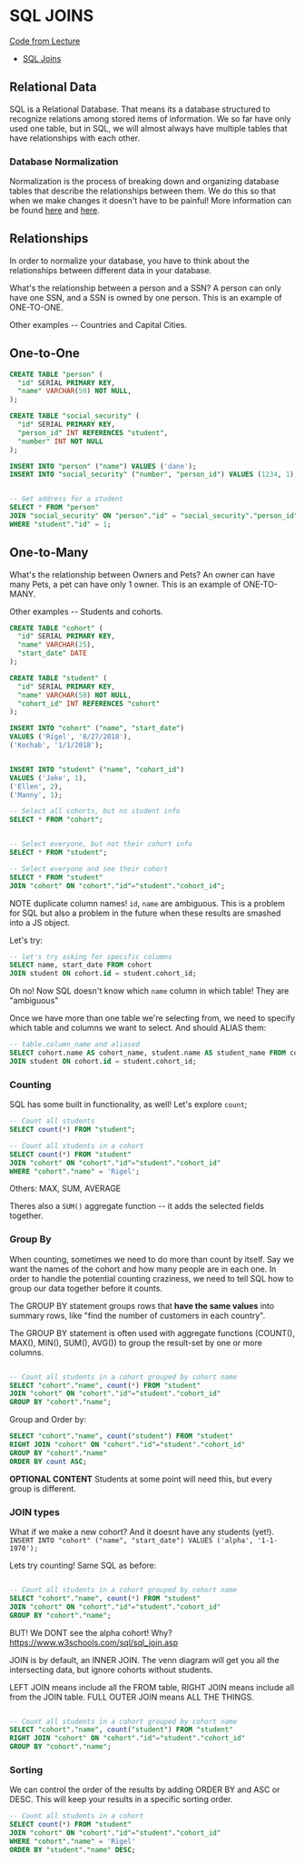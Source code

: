 # SQL JOINS

[Code from Lecture](https://github.com/PrimeAcademy/fomalhaut-sql-joins-intro/)

- [SQL Joins](https://www.w3schools.com/sql/sql_join.asp)

## Relational Data

SQL is a Relational Database. That means its a database structured to recognize relations among stored items of information. We so far have only used one table, but in SQL, we will almost always have multiple tables that have relationships with each other.

### Database Normalization

Normalization is the process of breaking down and organizing database tables that describe the relationships between them. We do this so that when we make changes it doesn't have to be painful! More information can be found [here](https://www.essentialsql.com/get-ready-to-learn-sql-database-normalization-explained-in-simple-english/) and [here](https://blog.udemy.com/normalization-in-database-with-example/).

## Relationships

In order to normalize your database, you have to think about the relationships between different data in your database.

What's the relationship between a person and a SSN? A person can only have one SSN, and a SSN is owned by one person. This is  an example of ONE-TO-ONE. 

Other examples -- Countries and Capital Cities. 

 

## One-to-One

```sql
CREATE TABLE "person" (
  "id" SERIAL PRIMARY KEY,
  "name" VARCHAR(50) NOT NULL,
);

CREATE TABLE "social_security" (
  "id" SERIAL PRIMARY KEY,
  "person_id" INT REFERENCES "student",
  "number" INT NOT NULL
);

INSERT INTO "person" ("name") VALUES ('dane');
INSERT INTO "social_security" ("number", "person_id") VALUES (1234, 1);


-- Get address for a student
SELECT * FROM "person"
JOIN "social_security" ON "person"."id" = "social_security"."person_id"
WHERE "student"."id" = 1;

```

## One-to-Many

What's the relationship between Owners and Pets? 
An owner can have many Pets, a pet can have only 1 owner. This is an example of ONE-TO-MANY. 

Other examples -- Students and cohorts.

```SQL
CREATE TABLE "cohort" (
  "id" SERIAL PRIMARY KEY,
  "name" VARCHAR(25),
  "start_date" DATE
);

CREATE TABLE "student" (
  "id" SERIAL PRIMARY KEY,
  "name" VARCHAR(50) NOT NULL,
  "cohort_id" INT REFERENCES "cohort"
);

INSERT INTO "cohort" ("name", "start_date")
VALUES ('Rigel', '8/27/2018'),
('Kochab', '1/1/2018');


INSERT INTO "student" ("name", "cohort_id")
VALUES ('Jake', 1),
('Ellen', 2),
('Manny', 1);

-- Select all cohorts, but no student info
SELECT * FROM "cohort";


-- Select everyone, but not their cohort info
SELECT * FROM "student";

-- Select everyone and see their cohort
SELECT * FROM "student"
JOIN "cohort" ON "cohort"."id"="student"."cohort_id";
```


NOTE duplicate column names! `id`, `name` are ambiguous. This is a problem for SQL but also a problem in the future when these results are smashed into a JS object.

Let's try:

```sql
-- let's try asking for specific columns
SELECT name, start_date FROM cohort
JOIN student ON cohort.id = student.cohort_id;
```

Oh no! Now SQL doesn't know which `name` column in which table! They are "ambiguous"

Once we have more than one table we're selecting from, we need to specify which table and columns we want to select. And should ALIAS them:

```sql
-- table.column_name and aliased
SELECT cohort.name AS cohort_name, student.name AS student_name FROM cohort
JOIN student ON cohort.id = student.cohort_id;
```

### Counting

SQL has some built in functionality, as well! Let's explore `count`;


```SQL
-- Count all students
SELECT count(*) FROM "student";

-- Count all students in a cohort
SELECT count(*) FROM "student"
JOIN "cohort" ON "cohort"."id"="student"."cohort_id"
WHERE "cohort"."name" = 'Rigel';
```

Others: MAX, SUM, AVERAGE

Theres also a `SUM()` aggregate function -- it adds the selected fields together.

### Group By

When counting, sometimes we need to do more than count by itself. Say we want the names of the cohort and how many people are in each one. In order to handle the potential counting craziness, we need to tell SQL how to group our data together before it counts. 

The GROUP BY statement groups rows that **have the same values** into summary rows, like "find the number of customers in each country".

The GROUP BY statement is often used with aggregate functions (COUNT(), MAX(), MIN(), SUM(), AVG()) to group the result-set by one or more columns.


```SQL

-- Count all students in a cohort grouped by cohort name
SELECT "cohort"."name", count(*) FROM "student"
JOIN "cohort" ON "cohort"."id"="student"."cohort_id"
GROUP BY "cohort"."name";

```

Group and Order by:

```sql
SELECT "cohort"."name", count("student") FROM "student"
RIGHT JOIN "cohort" ON "cohort"."id"="student"."cohort_id"
GROUP BY "cohort"."name"
ORDER BY count ASC;
```


**OPTIONAL CONTENT**
Students at some point will need this, but every group is different.

### JOIN types
What if we make a new cohort? And it doesnt have any students (yet!).
`INSERT INTO "cohort" ("name", "start_date") VALUES ('alpha', '1-1-1970');`

Lets try counting! Same SQL as before:


```SQL

-- Count all students in a cohort grouped by cohort name
SELECT "cohort"."name", count(*) FROM "student"
JOIN "cohort" ON "cohort"."id"="student"."cohort_id"
GROUP BY "cohort"."name";

```

BUT! We DONT see the alpha cohort! Why?
https://www.w3schools.com/sql/sql_join.asp

JOIN is by default, an INNER JOIN. The venn diagram will get you all the intersecting data, but ignore cohorts without students.

LEFT JOIN means include all the FROM table, RIGHT JOIN means include all from the JOIN table. FULL OUTER JOIN means ALL THE THINGS. 

```SQL

-- Count all students in a cohort grouped by cohort name
SELECT "cohort"."name", count("student") FROM "student"
RIGHT JOIN "cohort" ON "cohort"."id"="student"."cohort_id"
GROUP BY "cohort"."name";

```



### Sorting

We can control the order of the results by adding ORDER BY and ASC or DESC. This will keep your results in a specific sorting order.

```SQL
-- Count all students in a cohort
SELECT count(*) FROM "student"
JOIN "cohort" ON "cohort"."id"="student"."cohort_id"
WHERE "cohort"."name" = 'Rigel'
ORDER BY "student"."name" DESC;
```
